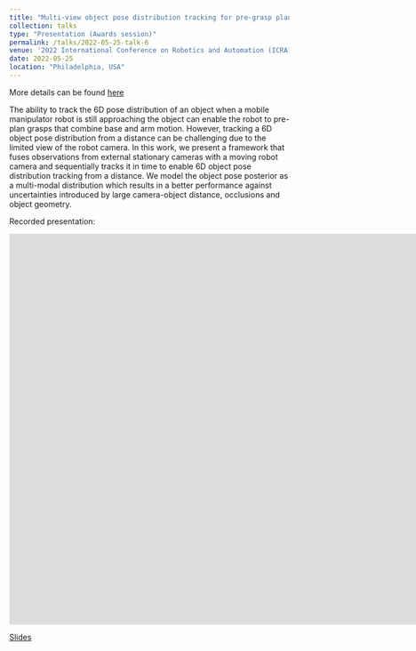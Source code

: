 ```yaml
---
title: "Multi-view object pose distribution tracking for pre-grasp planning on mobile robots"
collection: talks
type: "Presentation (Awards session)"
permalink: /talks/2022-05-25-talk-6
venue: '2022 International Conference on Robotics and Automation (ICRA)'
date: 2022-05-25
location: "Philadelphia, USA"
---
```

More details can be found [here](/publication/2022-03-01-icra2022) 

The ability to track the 6D pose distribution of an object when a mobile manipulator robot is still approaching the object can enable the robot to pre-plan grasps that combine base and arm motion. However, tracking a 6D object pose distribution from a distance can be challenging due to the limited view of the robot camera. In this work, we present a framework that fuses observations from external stationary cameras with a moving robot camera and sequentially tracks it in time to enable 6D object pose distribution tracking from a distance. We model the object pose posterior as a multi-modal distribution which results in a better performance against uncertainties introduced by large camera-object distance, occlusions and object geometry.

Recorded presentation:

<iframe width="1658" height="703" src="https://www.youtube.com/embed/uRHkKGFxzLM" title="YouTube video player" frameborder="0" allow="accelerometer; autoplay; clipboard-write; encrypted-media; gyroscope; picture-in-picture" allowfullscreen></iframe>

[Slides](/files/icra2022-ppt.pdf)